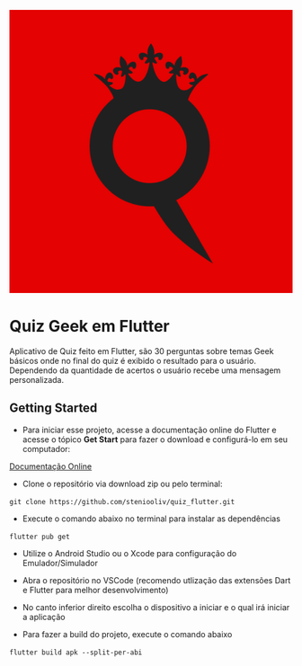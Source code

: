 ![Quiz Logo](/assets/icon\icon.png)


# Quiz Geek em Flutter

Aplicativo de Quiz feito em Flutter, são 30 perguntas sobre temas Geek básicos onde no final do quiz é exibido o resultado para o usuário. Dependendo da quantidade de acertos o usuário recebe uma mensagem personalizada.

## Getting Started

- Para iniciar esse projeto, acesse a documentação online do Flutter e acesse o tópico **Get Start** para fazer o download e configurá-lo em seu computador:

[Documentação Online](https://flutter.dev/docs)

- Clone o repositório via download zip ou pelo terminal:

```git clone https://github.com/steniooliv/quiz_flutter.git```

- Execute o comando abaixo no terminal para instalar as dependências

```flutter pub get```

- Utilize o Android Studio ou o Xcode para configuração do Emulador/Simulador

- Abra o repositório no VSCode (recomendo utlização das extensões Dart e Flutter para melhor desenvolvimento)

- No canto inferior direito escolha o dispositivo a iniciar e o qual irá iniciar a aplicação

- Para fazer a build do projeto, execute o comando abaixo

```flutter build apk --split-per-abi``` 
